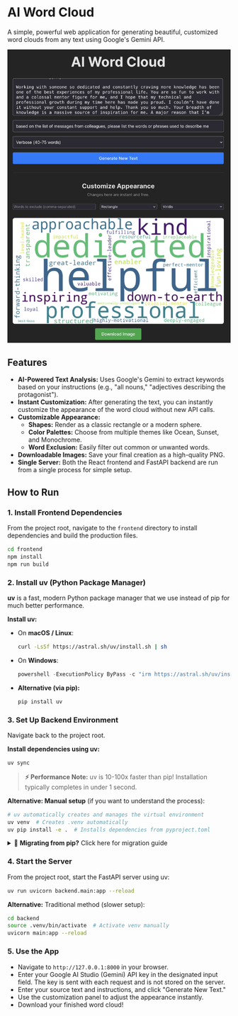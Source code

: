 # AI Word Cloud

A simple, powerful web application for generating beautiful, customized word clouds from any text using Google's Gemini API.

![AI Word Cloud Screenshot](./images/Screenshot.png)

## Features

-   **AI-Powered Text Analysis:** Uses Google's Gemini to extract keywords based on your instructions (e.g., "all nouns," "adjectives describing the protagonist").
-   **Instant Customization:** After generating the text, you can instantly customize the appearance of the word cloud without new API calls.
-   **Customizable Appearance:**
    -   **Shapes:** Render as a classic rectangle or a modern sphere.
    -   **Color Palettes:** Choose from multiple themes like Ocean, Sunset, and Monochrome.
    -   **Word Exclusion:** Easily filter out common or unwanted words.
-   **Downloadable Images:** Save your final creation as a high-quality PNG.
-   **Single Server:** Both the React frontend and FastAPI backend are run from a single process for simple setup.

## How to Run

### 1. Install Frontend Dependencies
From the project root, navigate to the `frontend` directory to install dependencies and build the production files.
```bash
cd frontend
npm install
npm run build
```

### 2. Install uv (Python Package Manager)
**uv** is a fast, modern Python package manager that we use instead of pip for much better performance.

**Install uv:**
-   On **macOS / Linux**:
    ```bash
    curl -LsSf https://astral.sh/uv/install.sh | sh
    ```
-   On **Windows**:
    ```powershell
    powershell -ExecutionPolicy ByPass -c "irm https://astral.sh/uv/install.ps1 | iex"
    ```
-   **Alternative (via pip):**
    ```bash
    pip install uv
    ```

### 3. Set Up Backend Environment
Navigate back to the project root.

**Install dependencies using uv:**
```bash
uv sync
```

> **⚡ Performance Note:** uv is 10-100x faster than pip! Installation typically completes in under 1 second.

**Alternative: Manual setup** (if you want to understand the process):
```bash
# uv automatically creates and manages the virtual environment
uv venv  # Creates .venv automatically
uv pip install -e .  # Installs dependencies from pyproject.toml
```

<details>
<summary>🔄 <strong>Migrating from pip?</strong> Click here for migration guide</summary>

**We now use `pyproject.toml` instead of `requirements.txt` for modern Python packaging:**

- ✅ **Faster dependency resolution**
- ✅ **Lockfile support** (`uv.lock`) for reproducible builds  
- ✅ **Automatic virtual environment management**
- ✅ **Modern Python packaging standards**

**If you were previously using pip:**

1. **Remove old virtual environment** (optional):
   ```bash
   rm -rf backend/.venv  # Remove old venv if it exists
   ```

2. **Use uv sync for instant setup:**
   ```bash
   uv sync  # Creates .venv and installs all dependencies
   ```

**Legacy fallback** (still supported):
```bash
# Create manual venv and use pip (slower)
cd backend
python3 -m venv .venv
source .venv/bin/activate  # macOS/Linux
uv pip install -r ../requirements.txt
```
</details>

### 4. Start the Server
From the project root, start the FastAPI server using uv:
```bash
uv run uvicorn backend.main:app --reload
```

**Alternative:** Traditional method (slower setup):
```bash
cd backend
source .venv/bin/activate  # Activate venv manually
uvicorn main:app --reload
```

### 5. Use the App
-   Navigate to `http://127.0.0.1:8000` in your browser.
-   Enter your Google AI Studio (Gemini) API key in the designated input field. The key is sent with each request and is not stored on the server.
-   Enter your source text and instructions, and click "Generate New Text."
-   Use the customization panel to adjust the appearance instantly.
-   Download your finished word cloud!
